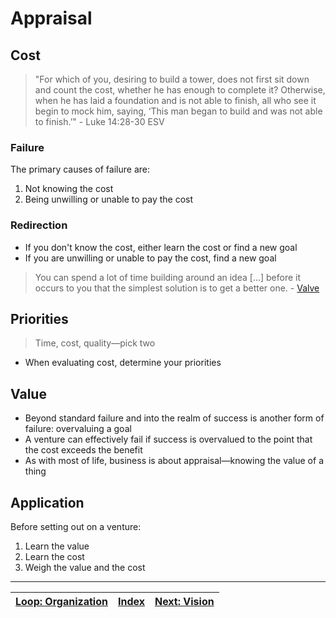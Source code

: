 # Appraisal

## Cost

> "For which of you, desiring to build a tower, does not first sit down and count the cost, whether he has enough to complete it?  Otherwise, when he has laid a foundation and is not able to finish, all who see it begin to mock him, saying, ‘This man began to build and was not able to finish.’" - Luke 14:28-30 ESV

### Failure

The primary causes of failure are:
1. Not knowing the cost
2. Being unwilling or unable to pay the cost

### Redirection

* If you don't know the cost, either learn the cost or find a new goal
* If you are unwilling or unable to pay the cost, find a new goal

> You can spend a lot of time building around an idea [...] before it occurs to you that the simplest solution is to get a better one. - [Valve](https://www.teamfortress.com/post.php?id=5816)

## Priorities

> Time, cost, quality—pick two
* When evaluating cost, determine your priorities

## Value

* Beyond standard failure and into the realm of success is another form of failure: overvaluing a goal
* A venture can effectively fail if success is overvalued to the point that the cost exceeds the benefit
* As with most of life, business is about appraisal—knowing the value of a thing

## Application

Before setting out on a venture:
1. Learn the value
2. Learn the cost
3. Weigh the value and the cost

---

| [Loop: Organization](./organization.md) | [Index](./tech-company-business-strategy.md) | [Next: Vision](./vision.md) |
| :-------------------------------------: | :------------------------------------------: | :-------------------------: |

